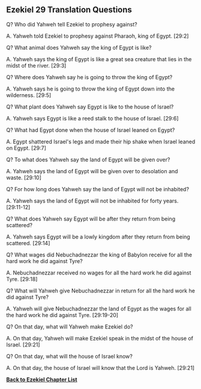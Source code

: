 ## Ezekiel 29 Translation Questions ##

Q? Who did Yahweh tell Ezekiel to prophesy against?

A. Yahweh told Ezekiel to prophesy against Pharaoh, king of Egypt. [29:2]

Q? What animal does Yahweh say the king of Egypt is like?

A. Yahweh says the king of Egypt is like a great sea creature that lies in the midst of the river. [29:3]

Q? Where does Yahweh say he is going to throw the king of Egypt?

A. Yahweh says he is going to throw the king of Egypt down into the wilderness. [29:5]

Q? What plant does Yahweh say Egypt is like to the house of Israel?

A. Yahweh says Egypt is like a reed stalk to the house of Israel. [29:6]

Q? What had Egypt done when the house of Israel leaned on Egypt?

A. Egypt shattered Israel's legs and made their hip shake when Israel leaned on Egypt. [29:7]

Q? To what does Yahweh say the land of Egypt will be given over?

A. Yahweh says the land of Egypt will be given over to desolation and waste. [29:10]

Q? For how long does Yahweh say the land of Egypt will not be inhabited?

A. Yahweh says the land of Egypt will not be inhabited for forty years. [29:11-12]

Q? What does Yahweh say Egypt will be after they return from being scattered?

A. Yahweh says Egypt will be a lowly kingdom after they return from being scattered. [29:14]

Q? What wages did Nebuchadnezzar the king of Babylon receive for all the hard work he did against Tyre?

A. Nebuchadnezzar received no wages for all the hard work he did against Tyre. [29:18]

Q? What will Yahweh give Nebuchadnezzar in return for all the hard work he did against Tyre?

A. Yahweh will give Nebuchadnezzar the land of Egypt as the wages for all the hard work he did against Tyre. [29:19-20]

Q? On that day, what will Yahweh make Ezekiel do?

A. On that day, Yahweh will make Ezekiel speak in the midst of the house of Israel. [29:21]

Q? On that day, what will the house of Israel know?

A. On that day, the house of Israel will know that the Lord is Yahweh. [29:21]

__[Back to Ezekiel Chapter List](./)__

